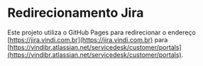 # Redirecionamento Jira
Este projeto utiliza o GitHub Pages para redirecionar o endereço [https://jira.vindi.com.br](https://jira.vindi.com.br) para [https://vindibr.atlassian.net/servicedesk/customer/portals](https://vindibr.atlassian.net/servicedesk/customer/portals).
